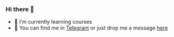 ### Hi there 👋

- 🌱 I’m currently learning courses
- 💬 You can find me in [Telegram](https://t.me/gyosptr) or just drop me a message [here](https://forms.gle/nLdUtXsxEg2QrZqR9)



